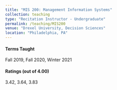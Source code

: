 ```yaml
---
title: "MIS 200: Management Information Systems"
collection: teaching
type: "Recitation Instructor - Undergraduate"
permalink: /teaching/MIS200
venue: "Drexel University, Decision Sciences"
location: "Philadelphia, PA"
---
```


#### Terms Taught

Fall 2019, Fall 2020, Winter 2021

#### Ratings (out of 4.00)

3.42, 3.64, 3.83
